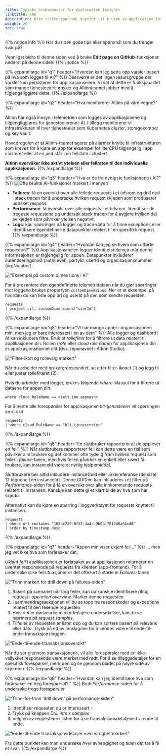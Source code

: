 ```yaml
---
title: Typiske bruksmønster for Application Insights
linktitle: FAQ
description: Ofte stilte spørsmål knyttet til bruken av Application Insights.
weight: 20
toc: true
---
```


{{% notice info %}}
Har du noen gode tips eller spørsmål som du trenger svar på?

Vennligst bidra til denne siden ved å bruke __Edit page on GitHub__-funksjonen nederst på denne siden!
{{% /notice %}}

[//]: <> (Section: Hvordan kan jeg sette opp varsler basert på hva som logges til AI?)

{{% expandlarge id="q1" header="Hvordan kan jeg sette opp varsler basert på hva som logges til AI?" %}}
Dessverre er det ingen resursgruppe der varsler kan persisteres for applikasjonseiere.
Vi vet at dette er funksjonalitet som mange tjenesteeiere ønsker
og Altinnteamet jobber med å tilgjengeliggjøre dette.
{{% /expandlarge %}}

[//]: <> (Section: Hva monitorerer Altinn på våre vegne?)
{{% expandlarge id="q2" header="Hva monitorerer Altinn på våre vegne?" %}}

Altinn har også innsyn i telemetrien som logges av applikasjonene og tilgjengliggjøres for tjenesteeierene i AI.
I tillegg monitorerer vi infrastrukturen til hver tjenesteeier som Kubernetes cluster, storagekontoer og key vault. 

Hovedregelen er at Altinn-teamet agerer på alarmer knytte til infrastrukturen som kreves for å kjøre en app
for eksempel for lite CPU tilgjengelig i app clusteret eller at en pod står i en feilstate i clustert 

__Altinn overvåker ikke aktivt ytelsen eller feilraten til den individuelle applikasjonen.__
{{% /expandlarge %}}

[//]: <> (Section: Hva er de tre nyttigste funksjonene i AI?.)
{{% expandlarge id="q3" header="Hva er de tre nyttigste funksjonene i AI?" %}}
![Ofte brukte AI-funksjoner markert i menyen](ai-side-menu.png "Ofte brukte AI-funksjoner markert i menyen")

- **Failures**: få en oversikt over alle feilede requests i et tidsrom og drill ned i stack tracen
   for å undersøke hvilken request i kjeden som produserer uønsket respons.
- **Performance**: få oversikt over alle requests i et tidsrom.
  Identifiser de tregeste requestene og undersøk stack tracen for å avgjøre hvilken del
  av kjeden som påvirker ytelsen negativt.
- **Logs**: kjør spørringer på logger og trace-data for å finne exceptions
  eller identifisere egendefinerte datapunkter relatert til en spesifikk request.
{{% /expandlarge %}}


[//]: <> (Section: Hvordan kan jeg se hvem som utførte requesten?)
{{% expandlarge id="q4" header="Hvordan kan jeg se hvem som utførte requesten?" %}}
Applikasjonsmalen logger identitetstelemetri når denne informasjonen er tilgjengelig for appen.
Datapunkter inkluderer autentiseringsnivå (authLevel), partyId, userId og organisasjonsnummer (orgNumber).

!["Eksempel på custom dimensions i AI"](custom-dimension-example.png "Eksempel på custom dimensions i AI")

For å presentere den egendefinerte telemetridataen når du gjør spørringer mot loggene
brukes propertyen `customDimensions`.
Her er et eksempel på hvordan du kan liste opp url og userId på den som sendte requesten.

```
requests
| project url, customDimensions["userId"]
```
{{% /expandlarge %}}

[//]: <> (Section: Vi har mange apper i organisasjonen min, men jeg er bare interessert i én av dem)
{{% expandlarge id="q5" header="Vi har mange apper i organisasjonen min, men jeg er bare interessert i én av dem" %}}
Alle logger og dashbord i AI kan inkludere filtre. Bruk et _rollefilter_ for å filtrere ut data relatert til applikasjonen din.
Rollen (_role_ eller _cloud role name_) for applikasjonen din er applikasjonsnavnet ditt (dvs. reponavnet i Altinn Studio).

!["Filter-ikon og rollevalg markert"](role-filter.png "Filter-ikon og rollevalg markert")

Når du arbeider med brukergrensesnittet, se etter filter-ikonet (1) og legg til eller juster rollefilteret (2).

Hvis du arbeider med logger, brukes følgende _where_-klausul for å filtrere ut dataene for appen din.

```
where cloud_RoleName == <sett inn appnavn>
```

For å hente alle forespørsler for applikasjonen _bli-tjenesteeier_ vil spørringen se slik ut

```
requests
| where cloud_RoleName == "bli-tjenesteeier"
```
{{% /expandlarge %}}


[//]: <> (Section: En sluttbruker rapporterer at de opplever en feil)
{{% expandlarge id="q6" header="En sluttbruker rapporterer at de opplever en feil" %}}
Når sluttbrukere rapporterer feil kan dette være en feil som påvirker alle brukere og det kommer ofte
tydelig fram hvilken request som feiler i _failure_-fanen,
men hvis feilen påvirker en enkelt eller svært få brukere, kan instanceId være et nyttig hjelpemiddel.

Sluttbrukere bør alltid inkludere instanceGuid eller arkivreferanse (de siste 12 tegnene i en instanceId).
Denne GUIDen kan inkluderes i et filter på _Performance_-siden for å få en oversikt over alle
innkommende requests relatert til instansen. Kanskje kan dette  gi et klart bilde av hva som har skjedd.

Alternativt kan du kjøre en spørring i loggverktøyet for requests knyttet til instansen.

```
requests
| where url contains "165dc739-0f55-4a4c-9b0b-781340a68cd8"
| order by timestamp desc
```

{{% /expandlarge %}}

[//]: <> (Section: Appen min viser ukjent feil...)
{{% expandlarge id="q7" header="Appen min viser ukjent feil..." %}}
... men jeg vet ikke hva som forårsaker det.

_Ukjent feil_ i applikasjonen er forårsaket av at applikasjonen returnerer en uventet responskode på requests fra
klienten (app-frontend). For å undersøke slike feilsituasjoner er det ofte lurt å starte in _Failures_-fanen

!["Trinn markert for drill down på failures-siden"](failures-drill-down.png "Trinn markert for drill down på failures-siden")

1. Basert på scenariet når ting feiler, kan du kanskje identifisere riktig
   request i _operation overview_. Markér denne requesten.
2. I sammendragsseksjonen vil du se topp tre responskoder og exceptions relatert til den feilende requesten.
3. Hvis det er nødvendig med ytterligere undersøkelser, kan du se nærmere på _request samples_.
4. Tilfeller av requesten er listet opp og du kan sortere basert på relevans eller dato.
   Trykk på ett av innslagene for å sendes videre til ende-til-ende-transaksjonsloggen.

!["Ende-til-ende-transaksjonsoversikt"](end-to-end-transaction.png "Ende-til-ende-transaksjonsoversikt")

Når du ser gjennom transaksjonene, vil alle forespørsler med en ikke-vellykket responskode være merket med rødt.
For å se tilleggsdetaljer for en spesifikk forespørsel, merk den og se gjennom bladet på høyre side av skjermen.
{{% /expandlarge %}}

[//]: <> (Section: Hvordan kan jeg identifisere hva som gjør at en forespørsel går tregt? )
{{% expandlarge id="q8" header="Hvordan kan jeg identifisere hva som forårsaker en treg forespørsel? " %}}
Bruk _Performance_-siden for å undersøke trege forespørsler

!["Trinn-for-trinn 'drill down' på performance-siden"](performance-drill-down.png "Trinn-for-trinn 'drill down' på performance-siden")
1. Identifiser requesten du er interessert i
2. Trykk på knappen _Drill into x samples_
3. Velg en av requestene i listen for å se transaksjonsdetaljene fra ende til ende.

!["Ende-til-ende transaksjonsdetaljer med varighet markert"](end-to-end-transaction-duration-marked.png "Ende-til-ende transaksjonsdetaljer med varighet markert")

Fra dette punktet kan man undersøke hver avhengighet og tiden det tar å få et svar.
{{% /expandlarge %}}
